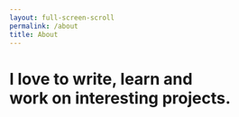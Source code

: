 ```yaml
---
layout: full-screen-scroll
permalink: /about
title: About
---
```


<div class="swiper-container">
	<div class="swiper-wrapper">
		<div class="swiper-slide">
	      	<div><h1>I love to write, learn and <br />
			work on interesting projects.</h1>
			</div>
	  	</div>
		<div class="swiper-slide" style="background-image:url('/about.jpg'); height: 100%; background-repeat: no-repeat; background-position: center center; background-size: cover; overflow: hidden;">
		</div>
		<div class="swiper-slide">
	      	<div style="position: absolute;"><h1>Currently based in:<br />
			<strong>Seoul, South Korea</strong></h1>
			<p style="font-size:12px;">last updated: Nov, 2017</p>
			</div>
			<div class="social-media-list">
	          <a href="mailto:{{ site.email }}"><span class="icon icon--mail">{% include icon-mail.svg %}</span></a>

	          {% if site.github_username %}
	            {% include icon-github.html username=site.github_username %}
	          {% endif %}

	          {% if site.facebook_username %}
	            {% include icon-facebook.html username=site.facebook_username %}
	          {% endif %}

	          {% if site.linkedin_username %}
	            {% include icon-linkedin.html username=site.linkedin_username %}
	          {% endif %}

	        </div>
	  	</div>
	</div>
</div>
